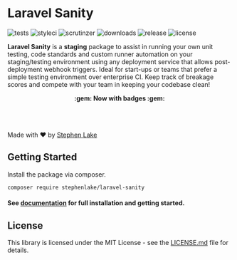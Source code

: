 # Laravel Sanity

![tests](https://img.shields.io/travis/stephenlake/laravel-sanity/master.svg?style=flat-square)
![styleci](https://github.styleci.io/repos/169525482/shield?branch=master&style=flat-square)
![scrutinzer](https://img.shields.io/scrutinizer/g/stephenlake/laravel-sanity.svg?style=flat-square)
![downloads](https://img.shields.io/packagist/dt/stephenlake/laravel-sanity.svg?style=flat-square)
![release](https://img.shields.io/github/release/stephenlake/laravel-sanity.svg?style=flat-square)
![license](https://img.shields.io/badge/license-MIT-blue.svg?style=flat-square)

**Laravel Sanity** is a **staging** package to assist in running your own unit testing, code standards and custom runner automation on your staging/testing environment using any deployment service that allows post-deployment webhook triggers. Ideal for start-ups or teams that prefer a simple testing environment over enterprise CI. Keep track of breakage scores and compete with your team in keeping your codebase clean!

<p align="center">
    <strong>:gem: Now with badges :gem:</strong><br><br>
    <a href="https://img.shields.io/badge/unit-passing-99cc00.svg"><img src="https://img.shields.io/badge/unit-passing-99cc00.svg?style=for-the-badge" alt=""></a>
    <a href="https://img.shields.io/badge/dusk-passing-99cc00.svg"><img src="https://img.shields.io/badge/dusk-passing-99cc00.svg?style=for-the-badge" alt=""></a>
    <a href="https://img.shields.io/badge/style-passing-99cc00.svg"><img src="https://img.shields.io/badge/style-passing-99cc00.svg?style=for-the-badge" alt=""></a>
    <a href="https://img.shields.io/badge/your%20custom%20tests-passing-99cc00.svg"><img src="https://img.shields.io/badge/your%20custom%20tests-passing-99cc00.svg?style=for-the-badge" alt=""></a>
    <br><br>
</p>

Made with ❤️ by [Stephen Lake](http://github.com/stephenlake)

## Getting Started

Install the package via composer.

    composer require stephenlake/laravel-sanity

#### See [documentation](https://stephenlake.github.io/laravel-sanity/) for full installation and getting started.

## License

This library is licensed under the MIT License - see the [LICENSE.md](LICENSE.md) file for details.
